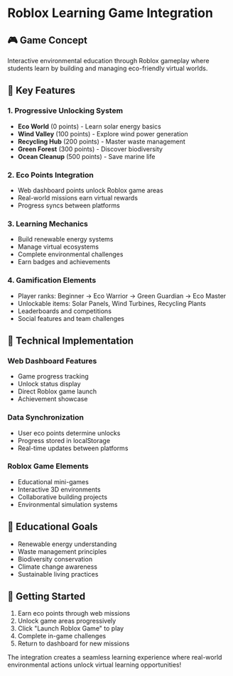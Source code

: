 # Roblox Learning Game Integration

## 🎮 **Game Concept**
Interactive environmental education through Roblox gameplay where students learn by building and managing eco-friendly virtual worlds.

## 🌟 **Key Features**

### **1. Progressive Unlocking System**
- **Eco World** (0 points) - Learn solar energy basics
- **Wind Valley** (100 points) - Explore wind power generation  
- **Recycling Hub** (200 points) - Master waste management
- **Green Forest** (300 points) - Discover biodiversity
- **Ocean Cleanup** (500 points) - Save marine life

### **2. Eco Points Integration**
- Web dashboard points unlock Roblox game areas
- Real-world missions earn virtual rewards
- Progress syncs between platforms

### **3. Learning Mechanics**
- Build renewable energy systems
- Manage virtual ecosystems
- Complete environmental challenges
- Earn badges and achievements

### **4. Gamification Elements**
- Player ranks: Beginner → Eco Warrior → Green Guardian → Eco Master
- Unlockable items: Solar Panels, Wind Turbines, Recycling Plants
- Leaderboards and competitions
- Social features and team challenges

## 🔧 **Technical Implementation**

### **Web Dashboard Features**
- Game progress tracking
- Unlock status display
- Direct Roblox game launch
- Achievement showcase

### **Data Synchronization**
- User eco points determine unlocks
- Progress stored in localStorage
- Real-time updates between platforms

### **Roblox Game Elements**
- Educational mini-games
- Interactive 3D environments
- Collaborative building projects
- Environmental simulation systems

## 🎯 **Educational Goals**
- Renewable energy understanding
- Waste management principles
- Biodiversity conservation
- Climate change awareness
- Sustainable living practices

## 🚀 **Getting Started**
1. Earn eco points through web missions
2. Unlock game areas progressively
3. Click "Launch Roblox Game" to play
4. Complete in-game challenges
5. Return to dashboard for new missions

The integration creates a seamless learning experience where real-world environmental actions unlock virtual learning opportunities!